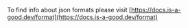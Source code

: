 To find info about json formats please visit [https://docs.is-a-good.dev/format](https://docs.is-a-good.dev/format)
